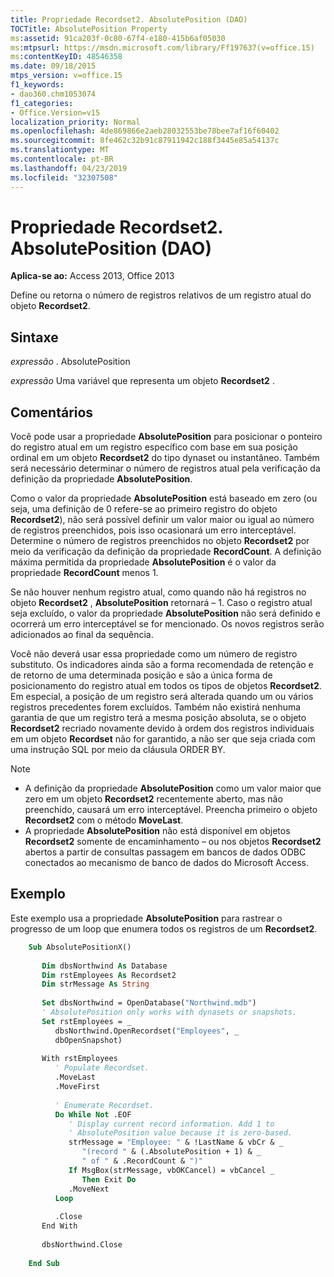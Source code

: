 ```yaml
---
title: Propriedade Recordset2. AbsolutePosition (DAO)
TOCTitle: AbsolutePosition Property
ms:assetid: 91ca203f-0c80-67f4-e180-415b6af05030
ms:mtpsurl: https://msdn.microsoft.com/library/Ff197637(v=office.15)
ms:contentKeyID: 48546358
ms.date: 09/18/2015
mtps_version: v=office.15
f1_keywords:
- dao360.chm1053074
f1_categories:
- Office.Version=v15
localization_priority: Normal
ms.openlocfilehash: 4de869866e2aeb28032553be78bee7af16f60402
ms.sourcegitcommit: 8fe462c32b91c87911942c188f3445e85a54137c
ms.translationtype: MT
ms.contentlocale: pt-BR
ms.lasthandoff: 04/23/2019
ms.locfileid: "32307508"
---
```

# <a name="recordset2absoluteposition-property-dao"></a>Propriedade Recordset2. AbsolutePosition (DAO)

**Aplica-se ao:** Access 2013, Office 2013

Define ou retorna o número de registros relativos de um registro atual do objeto **Recordset2**.

## <a name="syntax"></a>Sintaxe

*expressão* . AbsolutePosition

*expressão* Uma variável que representa um objeto **Recordset2** .

## <a name="remarks"></a>Comentários

Você pode usar a propriedade **AbsolutePosition** para posicionar o ponteiro do registro atual em um registro específico com base em sua posição ordinal em um objeto **Recordset2** do tipo dynaset ou instantâneo. Também será necessário determinar o número de registros atual pela verificação da definição da propriedade **AbsolutePosition**.

Como o valor da propriedade **AbsolutePosition** está baseado em zero (ou seja, uma definição de 0 refere-se ao primeiro registro do objeto **Recordset2**), não será possível definir um valor maior ou igual ao número de registros preenchidos, pois isso ocasionará um erro interceptável. Determine o número de registros preenchidos no objeto **Recordset2** por meio da verificação da definição da propriedade **RecordCount**. A definição máxima permitida da propriedade **AbsolutePosition** é o valor da propriedade **RecordCount** menos 1.

Se não houver nenhum registro atual, como quando não há registros no objeto **Recordset2** , **AbsolutePosition** retornará – 1. Caso o registro atual seja excluído, o valor da propriedade **AbsolutePosition** não será definido e ocorrerá um erro interceptável se for mencionado. Os novos registros serão adicionados ao final da sequência.

Você não deverá usar essa propriedade como um número de registro substituto. Os indicadores ainda são a forma recomendada de retenção e de retorno de uma determinada posição e são a única forma de posicionamento do registro atual em todos os tipos de objetos **Recordset2**. Em especial, a posição de um registro será alterada quando um ou vários registros precedentes forem excluídos. Também não existirá nenhuma garantia de que um registro terá a mesma posição absoluta, se o objeto **Recordset2** recriado novamente devido à ordem dos registros individuais em um objeto **Recordset** não for garantido, a não ser que seja criada com uma instrução SQL por meio da cláusula ORDER BY.

> [!NOTE]
> - A definição da propriedade **AbsolutePosition** como um valor maior que zero em um objeto **Recordset2** recentemente aberto, mas não preenchido, causará um erro interceptável. Preencha primeiro o objeto **Recordset2** com o método **MoveLast**.
> - A propriedade **AbsolutePosition** não está disponível em objetos **Recordset2** somente de encaminhamento – ou nos objetos **Recordset2** abertos a partir de consultas passagem em bancos de dados ODBC conectados ao mecanismo de banco de dados do Microsoft Access.

## <a name="example"></a>Exemplo

Este exemplo usa a propriedade **AbsolutePosition** para rastrear o progresso de um loop que enumera todos os registros de um **Recordset2**.

```vb
    Sub AbsolutePositionX() 
     
       Dim dbsNorthwind As Database 
       Dim rstEmployees As Recordset2 
       Dim strMessage As String 
     
       Set dbsNorthwind = OpenDatabase("Northwind.mdb") 
       ' AbsolutePosition only works with dynasets or snapshots. 
       Set rstEmployees = _ 
          dbsNorthwind.OpenRecordset("Employees", _ 
          dbOpenSnapshot) 
     
       With rstEmployees 
          ' Populate Recordset. 
          .MoveLast 
          .MoveFirst 
     
          ' Enumerate Recordset. 
          Do While Not .EOF 
             ' Display current record information. Add 1 to  
             ' AbsolutePosition value because it is zero-based. 
             strMessage = "Employee: " & !LastName & vbCr & _ 
                "(record " & (.AbsolutePosition + 1) & _ 
                " of " & .RecordCount & ")" 
             If MsgBox(strMessage, vbOKCancel) = vbCancel _ 
                Then Exit Do 
             .MoveNext 
          Loop 
     
          .Close 
       End With 
     
       dbsNorthwind.Close 
     
    End Sub
```
